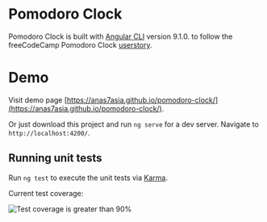 # Pomodoro Clock

Pomodoro Clock is built with [Angular CLI](https://github.com/angular/angular-cli) version 9.1.0. to follow the freeCodeCamp Pomodoro Clock [userstory](https://www.freecodecamp.org/learn/front-end-libraries/front-end-libraries-projects/build-a-pomodoro-clock).

# Demo

Visit demo page [https://anas7asia.github.io/pomodoro-clock/](https://anas7asia.github.io/pomodoro-clock/).

Or just download this project and run `ng serve` for a dev server. Navigate to `http://localhost:4200/`.

## Running unit tests

Run `ng test` to execute the unit tests via [Karma](https://karma-runner.github.io).

Current test coverage:

![Test coverage is greater than 90%](https://i.ibb.co/jGpHJFf/pomodoro-clock-coverage-index-html.png)